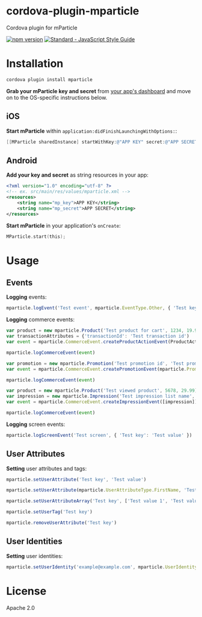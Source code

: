 # cordova-plugin-mparticle

Cordova plugin for mParticle

[![npm version](https://badge.fury.io/js/cordova-plugin-mparticle.svg)](https://badge.fury.io/js/cordova-plugin-mparticle)
[![Standard - JavaScript Style Guide](https://img.shields.io/badge/code_style-standard-brightgreen.svg)](http://standardjs.com/)

# Installation

```bash
cordova plugin install mparticle
```

**Grab your mParticle key and secret** from [your app's dashboard][1] and move on to the OS-specific instructions below.

[1]: https://app.mparticle.com/apps

## iOS

**Start mParticle** within `application:didFinishLaunchingWithOptions:`:

```objective-c
[[MParticle sharedInstance] startWithKey:@"APP KEY" secret:@"APP SECRET"];
```

## Android

**Add your key and secret** as string resources in your app:

```xml
<?xml version="1.0" encoding="utf-8" ?>
<!-- ex. src/main/res/values/mparticle.xml -->
<resources>
    <string name="mp_key">APP KEY</string>
    <string name="mp_secret">APP SECRET</string>
</resources>
```

**Start mParticle** in your application's `onCreate`:

```objective-c
MParticle.start(this);
```

# Usage

## Events

**Logging** events:

```js
mparticle.logEvent('Test event', mparticle.EventType.Other, { 'Test key': 'Test value' })
```

**Logging** commerce events:

```js
var product = new mparticle.Product('Test product for cart', 1234, 19.99)
var transactionAttributes = {'transactionId': 'Test transaction id')
var event = mparticle.CommerceEvent.createProductActionEvent(ProductActionType.AddToCart, [product], transactionAttributes)

mparticle.logCommerceEvent(event)
```

```js
var promotion = new mparticle.Promotion('Test promotion id', 'Test promotion name', 'Test creative', 'Test position')
var event = mparticle.CommerceEvent.createPromotionEvent(mparticle.PromotionActionType.View, [promotion])

mparticle.logCommerceEvent(event)
```

```js
var product = new mparticle.Product('Test viewed product', 5678, 29.99)
var impression = new mparticle.Impression('Test impression list name', [product])
var event = mparticle.CommerceEvent.createImpressionEvent([impression])

mparticle.logCommerceEvent(event)
```

**Logging** screen events:

```js
mparticle.logScreenEvent('Test screen', { 'Test key': 'Test value' })
```

## User Attributes

**Setting** user attributes and tags:

```js
mparticle.setUserAttribute('Test key', 'Test value')
```

```js
mparticle.setUserAttribute(mparticle.UserAttributeType.FirstName, 'Test first name')
```

```js
mparticle.setUserAttributeArray('Test key', ['Test value 1', 'Test value 2'])
```

```js
mparticle.setUserTag('Test key')
```

```js
mparticle.removeUserAttribute('Test key')
```

## User Identities

**Setting** user identities:

```js
mparticle.setUserIdentity('example@example.com', mparticle.UserIdentityType.Email)
```

# License

Apache 2.0
